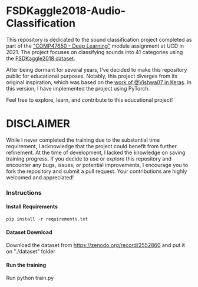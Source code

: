 # FSDKaggle2018-Audio-Classification
This repository is dedicated to the sound classification project completed as part of the ["COMP47650 - Deep Learning"](https://hub.ucd.ie/usis/!W_HU_MENU.P_PUBLISH?p_tag=MODULE&MODULE=COMP47650) module assignment at UCD in 2021. The project focuses on classifying sounds into 41 categories using the [FSDKaggle2018 dataset](https://zenodo.org/records/2552860).

After being dormant for several years, I've decided to make this repository public for educational purposes. Notably, this project diverges from its original inspiration, which was based on the [work of @Vishwa07 in Keras](https://github.com/Vishwa07/IndoorSoundClassificaition/tree/master). In this version, I have implemented the project using PyTorch.

Feel free to explore, learn, and contribute to this educational project!

# DISCLAIMER
While I never completed the training due to the substantial time requirement, I acknowledge that the project could benefit from further refinement. At the time of development, I lacked the knowledge on saving training progress. If you decide to use or explore this repository and encounter any bugs, issues, or potential improvements, I encourage you to fork the repository and submit a pull request. Your contributions are highly welcomed and appreciated!

### Instructions
#### Install Requirements
```
pip install -r requirements.txt
```

#### Dataset Download
Download the dataset from https://zenodo.org/record/2552860 and put it on "./dataset" folder

#### Run the training
Run python train.py

